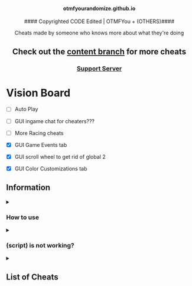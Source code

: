 
<h4 align="center">otmfyourandomize.github.io</h4>


<p align="center">#### Copyrighted CODE Edited | OTMFYou + (OTHERS)####</p>


<p align="center">Cheats made by someone who knows more about what they're doing</p>

<h2 align="center">Check out the <a href="https://github.com/otmfyourandomize">content branch</a> for more cheats</h2>

<h3 align="center"><a href="https://discord.gg/qeyp2WN8QJ">Support Server</a></h2>


# Vision Board


- [ ] Auto Play

- [ ] GUI ingame chat for cheaters???

- [ ] More Racing cheats

- [x] GUI Game Events tab

- [x] GUI scroll wheel to get rid of global 2

- [x] GUI Color Customizations tab


## Information


<details><summary><h3>How to use</h3></summary>


  There are 3 good methods to using these scripts:

  1. Importing the BlooketCODE.html file using [these instructions](https://github.com/otmfyourandomize/otmfyourandomize.github.io/tree/main/Tutorial)

  2. Going to the [GitHub pages site](https://otmfyourandomize.github.io/), choosing a gamemode, then dragging a cheat to your bookmarks bar or clicking 
  one to copy the script (###STILL$not$DONE###)

  3. Copying a script and running it in the inspect element console
</details>




<details><summary><h3>(script) is not working?</h3></summary>


  Make sure you're running it properly (see [How to use](https://github.com/otmfyourandomize)), if it still doesn't work and other cheats do, then [make 
  an issue](https://github.com/otmfyourandomize/otmfyourandomize.github.io)

</details>



<details><summary><h2>List of Cheats</h2></summary>


  * [GUI](BlooketGUI.js)

  ### [Monster Brawl](brawl)

  * [Double Enemy XP](BlooketCODE.html)

  * [Half Enemy Speed](BlooketCODE.html)

  * [Instant Kill](BlooketCODE.html)

  * [Invincibility](BlooketCODE.html)

  * [Kill Enemies](BlooketCODE.html)

  * [Magnet](BlooketCODE.html)

  * [Max Current Abilities](BlooketCODE.html)

  * [Next Level](BlooketCODE.html)

  * [Remove Obstacles](BlooketCODE.html)

  * [Reset Health](BlooketCODE.html)

  ### [Cafe](cafe)

  * [Max Items](BlooketCODE.html)

  * [Remove Customers](BlooketCODE.html)

  * [Reset Abilities](BlooketCODE.html)

  * [Set Cash](BlooketCODE.html)

  * [Stock Food](BlooketCODE.html)

  ### [Crypto Hack](crypto)

  * [Always Triple](unobfuscated/crypto/alwaysTriple.js)

  * [Auto Guess](unobfuscated/crypto/autoGuess.js)

  * [Choice ESP](unobfuscated/crypto/choiceESP.js)

  * [Password ESP](unobfuscated/crypto/passwordESP.js)

  * [Remove Hack](unobfuscated/crypto/removeHack.js)

  * [Set Crypto](unobfuscated/crypto/setCrypto.js)

  * [Set Password](unobfuscated/crypto/setPassword.js)

  * [Steal Players Crypto](unobfuscated/crypto/stealPlayersCrypto.js)

  ### [Deceptive Dinos](unobfuscated/dinos)

  * [Auto Choose](unobfuscated/dinos/autoChoose.js)

  * [Rock ESP](unobfuscated/dinos/rockESP.js)

  * [Set Fossils](unobfuscated/dinos/setFossils.js)

  * [Set Multiplier](unobfuscated/dinos/setMultiplier.js)

  * [Stop Cheating](unobfuscated/dinos/stopCheating.js)

  ### [Tower of Doom](unobfuscated/doom)

  * [Fill Deck](unobfuscated/doom/fillDeck.js)

  * [Max Cards](unobfuscated/doom/maxCards.js)

  * [Max Health](unobfuscated/doom/maxHealth.js)

  * [Max Stats](unobfuscated/doom/maxStats.js)

  * [Min Enemy](unobfuscated/doom/minEnemy.js)

  * [Set Coins](unobfuscated/doom/setCoins.js)

  ### [Factory](unobfuscated/factory)

  * [Choose Blook](unobfuscated/factory/chooseBlook.js)

  * [Free Upgrades](unobfuscated/factory/freeUpgrades.js)

  * [Max Blooks](unobfuscated/factory/maxBlooks.js)

  * [Remove Glitches](unobfuscated/factory/removeGlitches.js)

  * [Send Glitch](unobfuscated/factory/sendGlitch.js)

  * [Set All Mega Bot](unobfuscated/factory/setAllMegaBot.js)

  * [Set Cash](unobfuscated/factory/setCash.js)

  ### [Fishing Frenzy](unobfuscated/fishing)

  * [Frenzy](unobfuscated/fishing/frenzy.js)

  * [Remove Distraction](unobfuscated/fishing/removeDistraction.js)

  * [Send Distraction](unobfuscated/fishing/sendDistraction.js)

  * [Set Lure](unobfuscated/fishing/setLure.js)

  * [Set Weight](unobfuscated/fishing/setWeight.js)

  ### [Flappy Blook](unobfuscated/flappy)

  * [Set Score](unobfuscated/flappy/setScore.js)

  * [Toggle Ghost](unobfuscated/flappy/toggleGhost.js)

  ### [Global](unobfuscated/global)

  * [Auto Answer](unobfuscated/global/autoAnswer.js)

  * [Auto Sell Dupes On Open](unobfuscated/global/autoSellDupesOnOpen.js)

  * [Every Answer Correct](unobfuscated/global/everyAnswerCorrect.js)

  * [Flood Game](unobfuscated/global/floodGame.js)

  * [Get Daily Rewards](unobfuscated/global/getDailyRewards.js)

  * [Highlight Answers](unobfuscated/global/highlightAnswers.js)

  * [Prevent Suspension](unobfuscated/global/preventSuspension.js)

  * [Remove Random Name](unobfuscated/global/removeRandomName.js)

  * [Sell Cheap Duplicates](unobfuscated/global/sellCheapDuplicates.js)

  * [Sell Duplicate Blooks](unobfuscated/global/sellDuplicateBlooks.js)

  * [Simulate Pack](unobfuscated/global/simulatePack.js.js)

  * [Simulate Unlock](unobfuscated/global/simulateUnlock.js)

  * [Spam Buy Blooks](unobfuscated/global/spamBuyBlooks.js)

  * [Unlock Plus Gamemodes](unobfuscated/global/unlockPlusGamemodes.js)

  * [Use Any Blook](unobfuscated/global/useAnyBlook.js)

  #### [Intervals](unobfuscated/global/intervals)

  * [Auto Answer](unobfuscated/global/intervals/autoAnswer.js)

  * [Highlight Answers](unobfuscated/global/intervals/highlightAnswers.js)

  ### [Gold Quest](unobfuscated/gold)

  * [Always Triple](unobfuscated/gold/alwaysTriple.js)

  * [Auto Choose](unobfuscated/gold/autoChoose.js)

  * [Chest ESP](unobfuscated/gold/chestESP.js)

  * [Reset All Gold](unobfuscated/gold/resetAllGold.js)

  * [Reset Players Gold](unobfuscated/gold/resetPlayersGold.js)

  * [Set Gold](unobfuscated/gold/setGold.js)

  * [Swap Gold](unobfuscated/gold/swapGold.js)

  ### [Crazy Kingdom](unobfuscated/kingdom)

  * [Choice ESP](unobfuscated/kingdom/choiceESP.js)

  * [Choice ESP Loop](unobfuscated/kingdom/choiceESPLoop.js)

  * [Disable Toucan](unobfuscated/kingdom/disableToucan.js)

  * [Max Stats](unobfuscated/kingdom/maxStats.js)

  * [Set Guests](unobfuscated/kingdom/setGuests.js)

  * [Skip Guest](unobfuscated/kingdom/skipGuest.js)

  ### [Racing](unobfuscated/racing)

  * [Instant Win](unobfuscated/racing/instantWin.js)

  ### [Battle Royale](unobfuscated/royale)

  * [Auto Answer](unobfuscated/royale/autoAnswer.js)

  #### [Intervals](unobfuscated/royale/intervals)

  * [Auto Answer](unobfuscated/royale/intervals/autoAnswer.js)

  ### [Blook Rush](unobfuscated/rush)

  * [Set Blooks](unobfuscated/rush/setBlooks.js)

  * [Set Defense](unobfuscated/rush/setDefense.js)

  ### [Tower Defense](unobfuscated/tower-defense)

  * [Earthquake](unobfuscated/tower-defense/earthquake.js)

  * [Max Towers](unobfuscated/tower-defense/maxTowers.js)

  * [Remove Ducks](unobfuscated/tower-defense/removeDucks.js)

  * [Remove Enemies](unobfuscated/tower-defense/removeEnemies.js)

  * [Remove Obsticles](unobfuscated/tower-defense/removeObsticles.js)

  * [Set Damage](unobfuscated/tower-defense/setDmg.js)

  * [Set Round](unobfuscated/tower-defense/setRound.js)

  * [Set Tokens](unobfuscated/tower-defense/setTokens.js)

  ### [Tower Defense 2](unobfuscated/tower-defense-2)

  * [Max Towers](unobfuscated/tower-defense-2/maxTowers.js)

  * [Remove Enemies](unobfuscated/tower-defense-2/removeEnemies.js)

  * [Set Coins](unobfuscated/tower-defense-2/setCoins.js)

  * [Set Health](unobfuscated/tower-defense-2/setHealth.js)

  * [Set Round](unobfuscated/tower-defense-2/setRound.js)

  ### [Santa's Workshop](unobfuscated/workshop)

  * [Remove Distractions](unobfuscated/workshop/removeDistractions.js)

  * [Send Distraction](unobfuscated/workshop/sendDistraction.js)

  * [Set Toys](unobfuscated/workshop/setToys.js)

  * [Set Toys Per Question](unobfuscated/workshop/setToysPerQ.js)

  * [Swap Toys](unobfuscated/workshop/swapToys.js)
</details>


[^1]: [Overtime](https://github.com/overtimepog)
